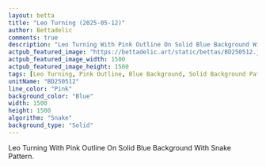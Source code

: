 ```yaml
---
layout: betta
title: "Leo Turning (2025-05-12)"
author: Bettadelic
comments: true
description: "Leo Turning With Pink Outline On Solid Blue Background With Snake Pattern."
actpub_featured_image: "https://bettadelic.art/static/bettas/BD250512.jpg"
actpub_featured_image_width: 1500
actpub_featured_image_height: 1500
tags: [Leo Turning, Pink Outline, Blue Background, Solid Background Pattern, Snake Pattern, May 2025]
unitName: "BD250512"
line_color: "Pink"
background_color: "Blue"
width: 1500
height: 1500
algorithm: "Snake"
background_type: "Solid"
---
```


Leo Turning With Pink Outline On Solid Blue Background With Snake Pattern.
